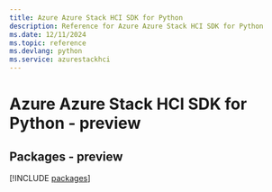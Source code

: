 ```yaml
---
title: Azure Azure Stack HCI SDK for Python
description: Reference for Azure Azure Stack HCI SDK for Python
ms.date: 12/11/2024
ms.topic: reference
ms.devlang: python
ms.service: azurestackhci
---
```

# Azure Azure Stack HCI SDK for Python - preview
## Packages - preview
[!INCLUDE [packages](azure-stack-hci-index.md)]